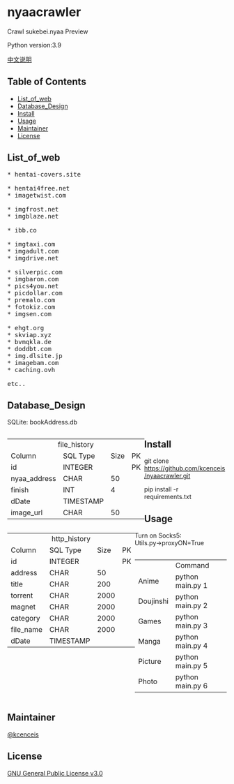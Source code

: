 # nyaacrawler

Crawl sukebei.nyaa Preview

Python version:3.9

[中文说明](README_zh.md)

## Table of Contents

- [List_of_web](#list_of_web)
- [Database_Design](#database_design)
- [Install](#install)
- [Usage](#usage)
- [Maintainer](#maintainer)
- [License](#license)


## List_of_web
<pre>
* hentai-covers.site

* hentai4free.net
* imagetwist.com

* imgfrost.net
* imgblaze.net

* ibb.co

* imgtaxi.com
* imgadult.com
* imgdrive.net

* silverpic.com
* imgbaron.com
* pics4you.net
* picdollar.com
* premalo.com
* fotokiz.com
* imgsen.com

* ehgt.org
* skviap.xyz
* bvmqkla.de
* doddbt.com
* img.dlsite.jp
* imagebam.com
* caching.ovh

etc..
</pre>

## Database_Design
SQLite: bookAddress.db

<div style=" display:table-cell; float:left;">
    <table>
        <tr>
            <td colspan="4" align="center">file_history</td>
        </tr>
        <tr>
            <td>Column</td>
            <td>SQL Type</td>
            <td>Size</td>
            <td>PK</td>
        </tr>
        <tr>
            <td>id</td>
            <td>INTEGER</td>
            <td></td>
            <td>PK</td>
        </tr>
        <tr>
            <td>nyaa_address</td>
            <td>CHAR</td>
            <td>50</td>
            <td></td>
        </tr>
        <tr>
            <td>finish</td>
            <td>INT</td>
            <td>4</td>
            <td></td>
        </tr>
        <tr>
            <td>dDate</td>
            <td>TIMESTAMP</td>
            <td></td>
            <td></td>
        </tr>
        <tr>
            <td>image_url</td>
            <td>CHAR</td>
            <td>50</td>
            <td></td>
        </tr>
    </table>
</div>

<div style="  display:table-cell;float:left;">
    <table>
        <tr>
            <td colspan="4" align="center">http_history</td>
        </tr>
        <tr>
            <td>Column</td>
            <td>SQL Type</td>
            <td>Size</td>
            <td>PK</td>
        </tr>
        <tr>
            <td>id</td>
            <td>INTEGER</td>
            <td></td>
            <td>PK</td>
        </tr>
        <tr>
            <td>address</td>
            <td>CHAR</td>
            <td>50</td>
            <td></td>
        </tr>
        <tr>
            <td>title</td>
            <td>CHAR</td>
            <td>200</td>
            <td></td>
        </tr>
        <tr>
            <td>torrent</td>
            <td>CHAR</td>
            <td>2000</td>
            <td></td>
        </tr>
        <tr>
            <td>magnet</td>
            <td>CHAR</td>
            <td>2000</td>
            <td></td>
        </tr>
        <tr>
            <td>category</td>
            <td>CHAR</td>
            <td>2000</td>
            <td></td>
        </tr>
        <tr>
            <td>file_name</td>
            <td>CHAR</td>
            <td>2000</td>
            <td></td>
        </tr>
        <tr>
            <td>dDate</td>
            <td>TIMESTAMP</td>
            <td></td>
            <td></td>
        </tr>
    </table>
</div>

## Install

git clone https://github.com/kcenceis/nyaacrawler.git

pip install -r requirements.txt

## Usage

Turn on Socks5: Utils.py→proxyON=True

<div style="  display:table-cell; ">
<table>
  <tr>
       <td></td>
       <td>Command</td>
  </tr>
  <tr>
       <td>Anime</td>
       <td>python main.py 1</td>
  </tr>
  <tr>
       <td>Doujinshi</td>
       <td>python main.py 2</td>
  </tr>
  <tr>
       <td>Games</td>
       <td>python main.py 3</td>
  </tr>
  <tr>
       <td>Manga</td>
       <td>python main.py 4</td>
  </tr>
  <tr>
       <td>Picture</td>
       <td>python main.py 5</td>
  </tr>
  <tr>
       <td>Photo</td>
       <td>python main.py 6</td>
  </tr>
</table>
</div>

## Maintainer

[@kcenceis](https://github.com/kcenceis)

## License

[GNU General Public License v3.0](LICENSE)
